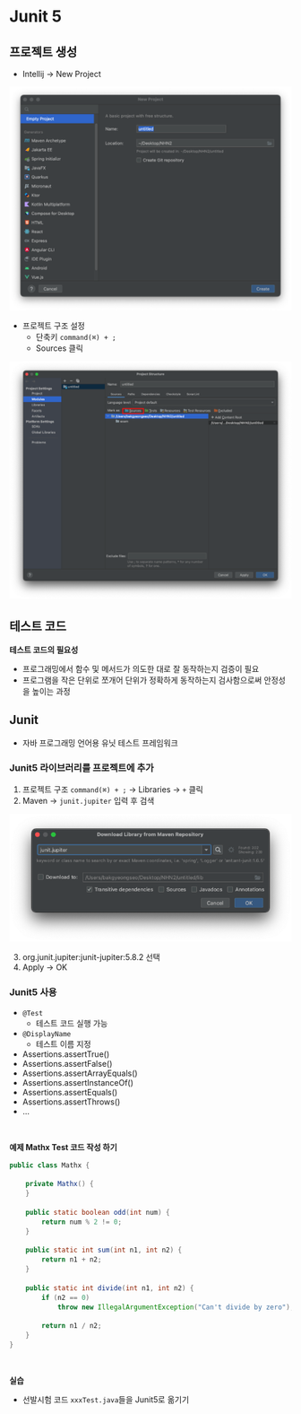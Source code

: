 # Junit 5

## 프로젝트 생성

- Intellij -> New Project 

![프로젝트 생성](./images/20.png)

- 프로젝트 구조 설정 
    - 단축키 `command(⌘) + ;`
    - Sources 클릭

![Sources 설정](./images/21.png)


## 테스트 코드

**테스트 코드의 필요성**
- 프로그래밍에서 함수 및 메서드가 의도한 대로 잘 동작하는지 검증이 필요
- 프로그램을 작은 단위로 쪼개어 단위가 정확하게 동작하는지 검사함으로써 안정성을 높이는 과정


## Junit
- 자바 프로그래밍 언어용 유닛 테스트 프레임워크


### Junit5 라이브러리를 프로젝트에 추가

1. 프로젝트 구조 `command(⌘) + ;` -> Libraries -> `+` 클릭
2. Maven -> `junit.jupiter` 입력 후 검색

![junit](./images/22.png)

3. org.junit.jupiter:junit-jupiter:5.8.2 선택
4. Apply -> OK


### Junit5 사용

- `@Test`
    - 테스트 코드 실행 가능
- `@DisplayName`
    - 테스트 이름 지정
- Assertions.assertTrue()
- Assertions.assertFalse()
- Assertions.assertArrayEquals()
- Assertions.assertInstanceOf()
- Assertions.assertEquals()
- Assertions.assertThrows()
- ...
     
<br/>

**예제 Mathx Test 코드 작성 하기**
```java
public class Mathx {

    private Mathx() {
    }

    public static boolean odd(int num) {
        return num % 2 != 0;
    }

    public static int sum(int n1, int n2) {
        return n1 + n2;
    }

    public static int divide(int n1, int n2) {
        if (n2 == 0)
            throw new IllegalArgumentException("Can't divide by zero");

        return n1 / n2;
    }
}
```



<br/>

**실습**
- 선발시험 코드 `xxxTest.java`들을 Junit5로 옮기기
